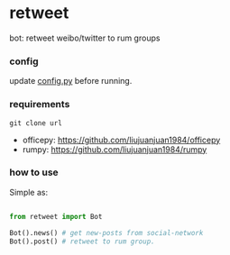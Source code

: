 # retweet

bot: retweet weibo/twitter to rum groups

### config

update [config.py](./coinfig.py) before running.

### requirements

```git clone url```

- officepy: <https://github.com/liujuanjuan1984/officepy>
- rumpy: <https://github.com/liujuanjuan1984/rumpy>


### how to use

Simple as:

```python

from retweet import Bot

Bot().news() # get new-posts from social-network
Bot().post() # retweet to rum group.

```
